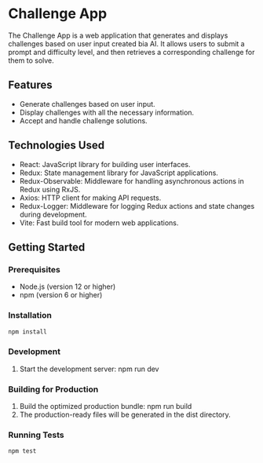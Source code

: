 # Challenge App

The Challenge App is a web application that generates and displays challenges based on user input created bia AI. It allows users to submit a prompt and difficulty level, and then retrieves a corresponding challenge for them to solve.

## Features

- Generate challenges based on user input.
- Display challenges with all the necessary information.
- Accept and handle challenge solutions.

## Technologies Used

- React: JavaScript library for building user interfaces.
- Redux: State management library for JavaScript applications.
- Redux-Observable: Middleware for handling asynchronous actions in Redux using RxJS.
- Axios: HTTP client for making API requests.
- Redux-Logger: Middleware for logging Redux actions and state changes during development.
- Vite: Fast build tool for modern web applications.

## Getting Started

### Prerequisites

- Node.js (version 12 or higher)
- npm (version 6 or higher)

### Installation

```bash
npm install
```

### Development

1. Start the development server: npm run dev

### Building for Production

1. Build the optimized production bundle: npm run build
2. The production-ready files will be generated in the dist directory.

### Running Tests

```bash
npm test
```